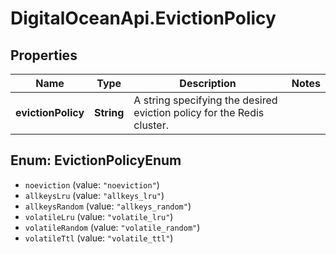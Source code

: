 # DigitalOceanApi.EvictionPolicy

## Properties
Name | Type | Description | Notes
------------ | ------------- | ------------- | -------------
**evictionPolicy** | **String** | A string specifying the desired eviction policy for the Redis cluster. | 

<a name="EvictionPolicyEnum"></a>
## Enum: EvictionPolicyEnum

* `noeviction` (value: `"noeviction"`)
* `allkeysLru` (value: `"allkeys_lru"`)
* `allkeysRandom` (value: `"allkeys_random"`)
* `volatileLru` (value: `"volatile_lru"`)
* `volatileRandom` (value: `"volatile_random"`)
* `volatileTtl` (value: `"volatile_ttl"`)


